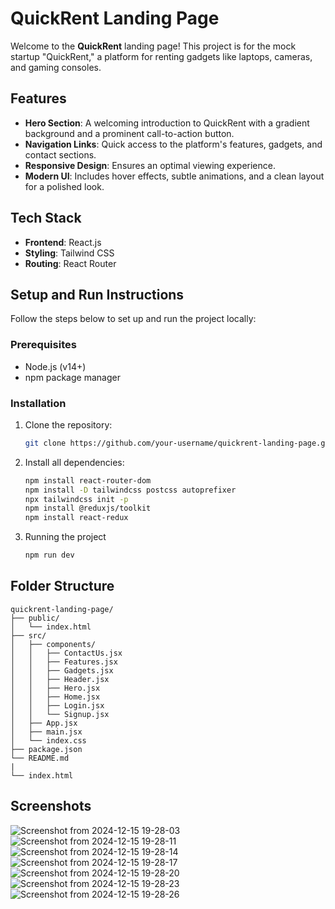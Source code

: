 # QuickRent Landing Page

Welcome to the **QuickRent** landing page! This project is for the mock startup "QuickRent," a platform for renting gadgets like laptops, cameras, and gaming consoles.

## Features
- **Hero Section**: A welcoming introduction to QuickRent with a gradient background and a prominent call-to-action button.
- **Navigation Links**: Quick access to the platform's features, gadgets, and contact sections.
- **Responsive Design**: Ensures an optimal viewing experience.
- **Modern UI**: Includes hover effects, subtle animations, and a clean layout for a polished look.

## Tech Stack
- **Frontend**: React.js
- **Styling**: Tailwind CSS
- **Routing**: React Router

## Setup and Run Instructions
Follow the steps below to set up and run the project locally:

### Prerequisites
- Node.js (v14+)
- npm package manager

### Installation
1. Clone the repository:
   ```bash
   git clone https://github.com/your-username/quickrent-landing-page.git
2.  Install all dependencies:
    ```bash
    npm install react-router-dom 
    npm install -D tailwindcss postcss autoprefixer
    npx tailwindcss init -p
    npm install @reduxjs/toolkit
    npm install react-redux
3.  Running the project
    ```bash
    npm run dev
## Folder Structure
    quickrent-landing-page/
    ├── public/
    │   └── index.html              
    ├── src/
    │   ├── components/             
    │   │   ├── ContactUs.jsx       
    │   │   ├── Features.jsx        
    │   │   ├── Gadgets.jsx         
    │   │   ├── Header.jsx          
    │   │   ├── Hero.jsx           
    │   │   ├── Home.jsx           
    │   │   ├── Login.jsx           
    │   │   └── Signup.jsx          
    │   ├── App.jsx  
    │   ├── main.jsx                
    │   └── index.css           
    ├── package.json 
    └── README.md
    | 
    └── index.html 
## Screenshots
![Screenshot from 2024-12-15 19-28-03](https://github.com/user-attachments/assets/9385f5be-fcae-445d-90e7-cf0f0f8f50f2)
![Screenshot from 2024-12-15 19-28-11](https://github.com/user-attachments/assets/f98fb901-29c3-45a9-8e54-41a01c35edc4)
![Screenshot from 2024-12-15 19-28-14](https://github.com/user-attachments/assets/b9276d30-3400-426e-b977-08878a538826)
![Screenshot from 2024-12-15 19-28-17](https://github.com/user-attachments/assets/1640c408-3baf-4190-8a48-2ce7ba45d25a)
![Screenshot from 2024-12-15 19-28-20](https://github.com/user-attachments/assets/3a54c7b4-032b-4e17-acc6-f28815e861cb)
![Screenshot from 2024-12-15 19-28-23](https://github.com/user-attachments/assets/31e62d50-fc12-4f9e-97d2-20dff09f227e)
![Screenshot from 2024-12-15 19-28-26](https://github.com/user-attachments/assets/6bc4692c-2f41-435c-b208-3e416656aa62)





